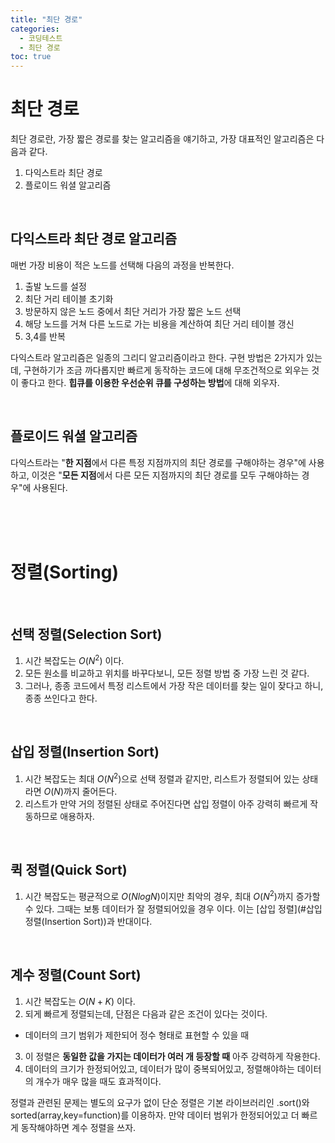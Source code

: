 ```yaml
---
title: "최단 경로"
categories:
  - 코딩테스트
  - 최단 경로
toc: true
---
```

  
# 최단 경로
최단 경로란, 가장 짧은 경로를 찾는 알고리즘을 얘기하고, 가장 대표적인 알고리즘은 다음과 같다.
1. 다익스트라 최단 경로
2. 플로이드 워셜 알고리즘

<br/>

## 다익스트라 최단 경로 알고리즘
매번 가장 비용이 적은 노드를 선택해 다음의 과정을 반복한다.
1. 출발 노드를 설정
2. 최단 거리 테이블 초기화
3. 방문하지 않은 노드 중에서 최단 거리가 가장 짧은 노드 선택
4. 해당 노드를 거쳐 다른 노드로 가는 비용을 계산하여 최단 거리 테이블 갱신
5. 3,4를 반복

다익스트라 알고리즘은 일종의 그리디 알고리즘이라고 한다.
구현 방법은 2가지가 있는데, 구현하기가 조금 까다롭지만 빠르게 동작하는 코드에 대해 무조건적으로 외우는 것이 좋다고 한다.
**힙큐를 이용한 우선순위 큐를 구성하는 방법**에 대해 외우자.

<br/>

## 플로이드 워셜 알고리즘

다익스트라는 "**한 지점**에서 다른 특정 지점까지의 최단 경로를 구해야하는 경우"에 사용하고, 
이것은 "**모든 지점**에서 다른 모든 지점까지의 최단 경로를 모두 구해야하는 경우"에 사용된다.

<br/><br/><br/>


# 정렬(Sorting)

<br/>

## 선택 정렬(Selection Sort)
1. 시간 복잡도는 $O(N^2)$ 이다. 
2. 모든 원소를 비교하고 위치를 바꾸다보니, 모든 정렬 방법 중 가장 느린 것 같다. 
3. 그러나, 종종 코드에서 특정 리스트에서 가장 작은 데이터를 찾는 일이 잦다고 하니, 종종 쓰인다고 한다.

<br/>

## 삽입 정렬(Insertion Sort)
1. 시간 복잡도는 최대 $O(N^2)$으로 선택 정렬과 같지만, 리스트가 정렬되어 있는 상태라면 $O(N)$까지 줄어든다.
2. 리스트가 만약 거의 정렬된 상태로 주어진다면 삽입 정렬이 아주 강력히 빠르게 작동하므로 애용하자.

<br/>

## 퀵 정렬(Quick Sort)
1. 시간 복잡도는 평균적으로 $O(NlogN)$이지만 최악의 경우, 최대 $O(N^2)$까지 증가할 수 있다. 
그때는 보통 데이터가 잘 정렬되어있을 경우 이다. 이는 [삽입 정렬](#삽입 정렬(Insertion Sort))과 반대이다.

<br/>

## 계수 정렬(Count Sort)
1. 시간 복잡도는 $O(N+K)$ 이다. 
2. 되게 빠르게 정렬되는데, 단점은 다음과 같은 조건이 있다는 것이다.
* 데이터의 크기 범위가 제한되어 정수 형태로 표현할 수 있을 때
3. 이 정렬은 **동일한 값을 가지는 데이터가 여러 개 등장할 때** 아주 강력하게 작용한다.
4. 데이터의 크기가 한정되어있고, 데이터가 많이 중복되어있고, 정렬해야하는 데이터의 개수가 매우 많을 때도 효과적이다.

정렬과 관련된 문제는 별도의 요구가 없이 단순 정렬은 기본 라이브러리인 .sort()와 sorted(array,key=function)를 이용하자.
만약 데이터 범위가 한정되어있고 더 빠르게 동작해야하면 계수 정렬을 쓰자.
